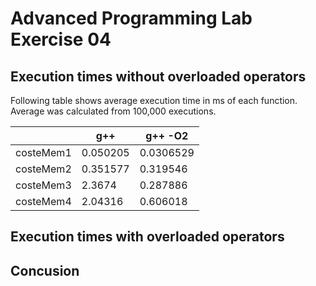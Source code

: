 # Advanced Programming Lab Exercise 04

## Execution times without overloaded operators

Following table shows average execution time in ms of each function. Average was calculated from 100,000 executions.

|           | g++      | g++ -O2   |
|-----------|----------|-----------|
| costeMem1 | 0.050205 | 0.0306529 |
| costeMem2 | 0.351577 | 0.319546  |
| costeMem3 | 2.3674   | 0.287886  |
| costeMem4 | 2.04316  | 0.606018  |

## Execution times with overloaded operators

## Concusion
